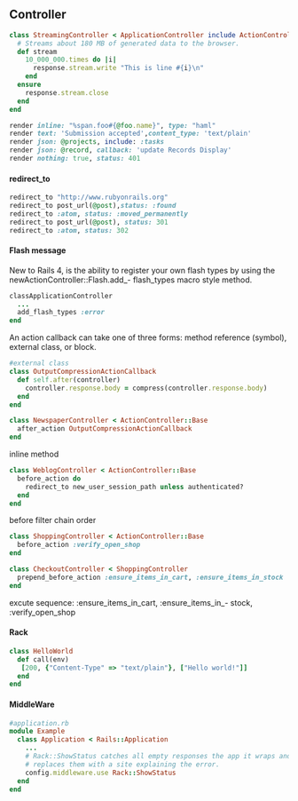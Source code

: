 ## Controller

```ruby
class StreamingController < ApplicationController include ActionController::Live
  # Streams about 180 MB of generated data to the browser.
  def stream 
    10_000_000.times do |i|
      response.stream.write "This is line #{i}\n"
    end
  ensure
    response.stream.close 
  end
end
```


```ruby
render inline: "%span.foo#{@foo.name}", type: "haml"
render text: 'Submission accepted',content_type: 'text/plain'
render json: @projects, include: :tasks
render json: @record, callback: 'update Records Display'
render nothing: true, status: 401
```

#### redirect_to

```ruby
redirect_to "http://www.rubyonrails.org"
redirect_to post_url(@post),status: :found
redirect_to :atom, status: :moved_permanently
redirect_to post_url(@post), status: 301
redirect_to :atom, status: 302
```

#### Flash message

New to Rails 4, is the ability to register your own flash types by using the newActionController::Flash.add_- flash_types macro style method.

```ruby
classApplicationController
  ...
  add_flash_types :error
end
```

An action callback can take one of three forms: method reference (symbol), external class, or block.
```ruby
#external class
class OutputCompressionActionCallback 
  def self.after(controller)
    controller.response.body = compress(controller.response.body) 
  end
end

class NewspaperController < ActionController::Base
  after_action OutputCompressionActionCallback
end
```
inline method
```ruby
class WeblogController < ActionController::Base
  before_action do
    redirect_to new_user_session_path unless authenticated? 
  end
end
```

before filter chain order

```ruby
class ShoppingController < ActionController::Base 
  before_action :verify_open_shop
end

class CheckoutController < ShoppingController
  prepend_before_action :ensure_items_in_cart, :ensure_items_in_stock
end
```
excute sequence: :ensure_items_in_cart, :ensure_items_in_- stock, :verify_open_shop

#### Rack

```ruby
class HelloWorld
  def call(env)
   [200, {"Content-Type" => "text/plain"}, ["Hello world!"]]
  end
end
```

#### MiddleWare

```ruby
#application.rb
module Example
  class Application < Rails::Application
    ...
    # Rack::ShowStatus catches all empty responses the app it wraps and 
    # replaces them with a site explaining the error. 
    config.middleware.use Rack::ShowStatus
  end 
end

```